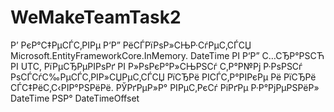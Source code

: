 # WeMakeTeamTask2
Р’ РєР°С‡РµСЃС‚РІРµ Р‘Р” РёСЃРїРѕР»СЊР·СѓРµС‚СЃСЏ Microsoft.EntityFrameworkCore.InMemory.
DateTime РІ Р‘Р” С…СЂР°РЅСЋ РІ UTC, РїРµСЂРµРІРѕРґ РІ Р»РѕРєР°Р»СЊРЅСѓ С‚Р°Р№Рј Р·РѕРЅСѓ РѕСЃСѓС‰РµСЃС‚РІР»СЏРµС‚СЃСЏ РїСЂРё РІСЃС‚Р°РІРєРµ Рё РїСЂРё СЃС‡РёС‚С‹РІР°РЅРёРё.
РЎРґРµР»Р° РІРµС‚РєСѓ РіРґРµ Р·Р°РјРµРЅРёР» DateTime РЅР° DateTimeOffset
